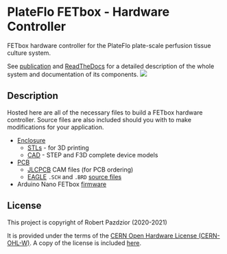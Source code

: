 # PlateFlo FETbox - Hardware Controller
FETbox hardware controller for the PlateFlo plate-scale perfusion tissue culture
system.

See [publication]() and [ReadTheDocs]() for a detailed description of the whole
system and documentation of its components. ![](./imgs/fetbox_real.png)

## Description
Hosted here are all of the necessary files to build a FETbox hardware
controller. Source files are also included should you with to make 
modifications for your application.
* [Enclosure](./Enclosure/STLs)
    * [STLs]() - for 3D printing
    * [CAD](./Enclosure/CAD) - STEP and F3D complete device models
* [PCB](./PCB)
    * [JLCPCB](https://jlcpcb.com/) CAM files (for PCB ordering)
    * [EAGLE](https://www.autodesk.com/products/eagle/overview) `.SCH` and `.BRD` [source files](./PCB/EAGLE)
* Arduino Nano FETbox [firmware](./Firmware_FETbox)

## License
This project is copyright of Robert Pazdzior (2020-2021)

It is provided under the terms of the [CERN Open Hardware License
(CERN-OHL-W)](https://cern-ohl.web.cern.ch/home). A copy of the license is
included [here](LICENSE).